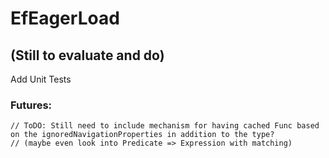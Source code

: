 # EfEagerLoad 
## (Still to evaluate and do)


Add Unit Tests

### Futures: 
    // ToDO: Still need to include mechanism for having cached Func based on the ignoredNavigationProperties in addition to the type?
    // (maybe even look into Predicate => Expression with matching)